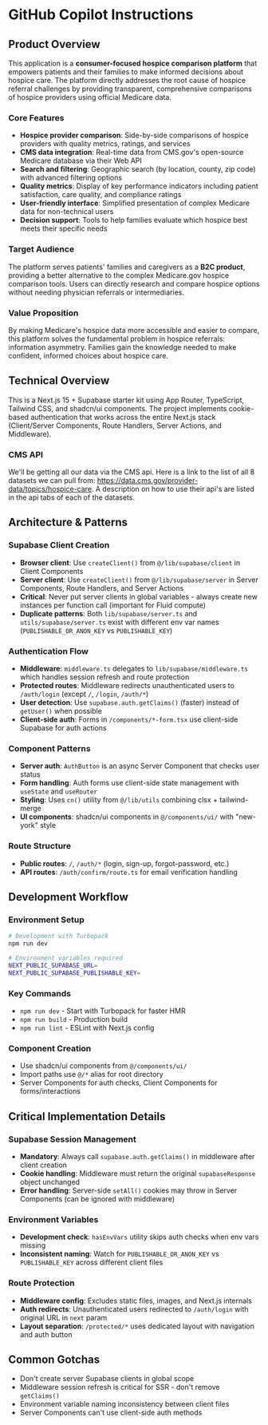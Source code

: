 # GitHub Copilot Instructions

## Product Overview
This application is a **consumer-focused hospice comparison platform** that empowers patients and their families to make informed decisions about hospice care. The platform directly addresses the root cause of hospice referral challenges by providing transparent, comprehensive comparisons of hospice providers using official Medicare data.

### Core Features
- **Hospice provider comparison**: Side-by-side comparisons of hospice providers with quality metrics, ratings, and services
- **CMS data integration**: Real-time data from CMS.gov's open-source Medicare database via their Web API
- **Search and filtering**: Geographic search (by location, county, zip code) with advanced filtering options
- **Quality metrics**: Display of key performance indicators including patient satisfaction, care quality, and compliance ratings
- **User-friendly interface**: Simplified presentation of complex Medicare data for non-technical users
- **Decision support**: Tools to help families evaluate which hospice best meets their specific needs

### Target Audience
The platform serves patients' families and caregivers as a **B2C product**, providing a better alternative to the complex Medicare.gov hospice comparison tools. Users can directly research and compare hospice options without needing physician referrals or intermediaries.

### Value Proposition
By making Medicare's hospice data more accessible and easier to compare, this platform solves the fundamental problem in hospice referrals: information asymmetry. Families gain the knowledge needed to make confident, informed choices about hospice care.

## Technical Overview
This is a Next.js 15 + Supabase starter kit using App Router, TypeScript, Tailwind CSS, and shadcn/ui components. The project implements cookie-based authentication that works across the entire Next.js stack (Client/Server Components, Route Handlers, Server Actions, and Middleware).

### CMS API 
We'll be getting all our data via the CMS api. Here is a link to the list of all 8 datasets we can pull from: https://data.cms.gov/provider-data/topics/hospice-care. A description on how to use their api's are listed in the api tabs of each of the datasets. 

## Architecture & Patterns

### Supabase Client Creation
- **Browser client**: Use `createClient()` from `@/lib/supabase/client` in Client Components
- **Server client**: Use `createClient()` from `@/lib/supabase/server` in Server Components, Route Handlers, and Server Actions
- **Critical**: Never put server clients in global variables - always create new instances per function call (important for Fluid compute)
- **Duplicate patterns**: Both `lib/supabase/server.ts` and `utils/supabase/server.ts` exist with different env var names (`PUBLISHABLE_OR_ANON_KEY` vs `PUBLISHABLE_KEY`)

### Authentication Flow
- **Middleware**: `middleware.ts` delegates to `lib/supabase/middleware.ts` which handles session refresh and route protection
- **Protected routes**: Middleware redirects unauthenticated users to `/auth/login` (except `/`, `/login`, `/auth/*`)
- **User detection**: Use `supabase.auth.getClaims()` (faster) instead of `getUser()` when possible
- **Client-side auth**: Forms in `/components/*-form.tsx` use client-side Supabase for auth actions

### Component Patterns
- **Server auth**: `AuthButton` is an async Server Component that checks user status
- **Form handling**: Auth forms use client-side state management with `useState` and `useRouter`
- **Styling**: Uses `cn()` utility from `@/lib/utils` combining clsx + tailwind-merge
- **UI components**: shadcn/ui components in `@/components/ui/` with "new-york" style

### Route Structure
- **Public routes**: `/`, `/auth/*` (login, sign-up, forgot-password, etc.)
- **API routes**: `/auth/confirm/route.ts` for email verification handling

## Development Workflow

### Environment Setup
```bash
# Development with Turbopack
npm run dev

# Environment variables required
NEXT_PUBLIC_SUPABASE_URL=
NEXT_PUBLIC_SUPABASE_PUBLISHABLE_KEY=
```

### Key Commands
- `npm run dev` - Start with Turbopack for faster HMR
- `npm run build` - Production build
- `npm run lint` - ESLint with Next.js config

### Component Creation
- Use shadcn/ui components from `@/components/ui/`
- Import paths use `@/*` alias for root directory
- Server Components for auth checks, Client Components for forms/interactions

## Critical Implementation Details

### Supabase Session Management
- **Mandatory**: Always call `supabase.auth.getClaims()` in middleware after client creation
- **Cookie handling**: Middleware must return the original `supabaseResponse` object unchanged
- **Error handling**: Server-side `setAll()` cookies may throw in Server Components (can be ignored with middleware)

### Environment Variables
- **Development check**: `hasEnvVars` utility skips auth checks when env vars missing
- **Inconsistent naming**: Watch for `PUBLISHABLE_OR_ANON_KEY` vs `PUBLISHABLE_KEY` across different client files

### Route Protection
- **Middleware config**: Excludes static files, images, and Next.js internals
- **Auth redirects**: Unauthenticated users redirected to `/auth/login` with original URL in `next` param
- **Layout separation**: `/protected/*` uses dedicated layout with navigation and auth button

## Common Gotchas
- Don't create server Supabase clients in global scope
- Middleware session refresh is critical for SSR - don't remove `getClaims()`
- Environment variable naming inconsistency between client files
- Server Components can't use client-side auth methods